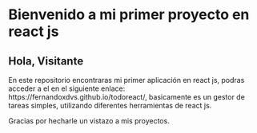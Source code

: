 <h1>Bienvenido a mi primer proyecto en react js</h1>

<h2>Hola, Visitante </h2>

<p>En este repositorio encontraras mi primer aplicación en react js, podras acceder a el en el siguiente enlace: https://fernandoxdvs.github.io/todoreact/,
basicamente es un gestor de tareas simples, utilizando diferentes herramientas de react js.</p>

<p>Gracias por hecharle un vistazo a mis proyectos.</p>
